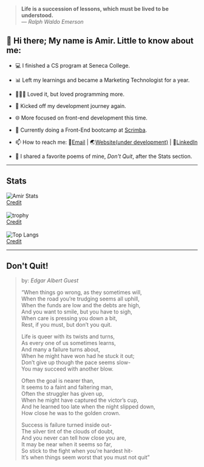 > <b>Life is a succession of lessons, which must be lived to be understood.</b>
> <br/>— <cite>Ralph Waldo Emerson</cite>


## 👋 Hi there; My name is Amir. Little to know about me:
- 💻 I finished a CS program at Seneca College.
- 📊 Left my learnings and became a Marketing Technologist for a year.
- 👨🏻‍💻 Loved it, but loved programming more.
- 🚀 Kicked off my development journey again.
- 🌐 More focused on front-end development this time.
- 🌱 Currently doing a Front-End bootcamp at [Scrimba](https://scrimba.com). 

- 📫 How to reach me: 📧[Email](mailto:info@arsenicolos.com) | 🌏[Website(under development)](https://arsenicolos.com) | 🤝[LinkedIn](https://linkedin.com/in/arsenicolos)
- 🤔 I shared a favorite poems of mine, *Don't Quit*, after the Stats section.
---
<!--
- 🔭 I’m currently working on ...
- 🌱 I’m currently learning ...
- 👯 I’m looking to collaborate on ...
- 🤔 I’m looking for help with ...
- 💬 Ask me about ...
- 📫 How to reach me: ...
- ⚡ Fun fact: ...
-->
## Stats
![Amir Stats](https://github-readme-stats.vercel.app/api?username=amir-the6th&count_private=true&show_icons=true&theme=material-palenight)
<br/>[Credit](https://github.com/anuraghazra/github-readme-stats)
<br/><br/>
![trophy](https://github-profile-trophy.vercel.app/?username=amir-the6th&theme=discord&margin-w=10&margin-h=10&rank=SECRET,SSS,SS,S,AAA,AA,A,B,C&row=2&column=4)
<br/>[Credit](https://github.com/ryo-ma/github-profile-trophy)
<br/><br/>
![Top Langs](https://github-readme-stats.vercel.app/api/top-langs/?username=amir-the6th&layout=compact)
<br/>[Credit](https://github.com/anuraghazra/github-readme-stats)

---
## Don't Quit!
> by: *Edgar Albert Guest*
> 
> “When things go wrong, as they sometimes will,<br/>
> When the road you’re trudging seems all uphill,<br/>
> When the funds are low and the debts are high,<br/>
> And you want to smile, but you have to sigh,<br/>
> When care is pressing you down a bit,<br/>
> Rest, if you must, but don’t you quit.<br/>
> 
> Life is queer with its twists and turns,<br/>
> As every one of us sometimes learns,<br/>
> And many a failure turns about,<br/>
> When he might have won had he stuck it out;<br/>
> Don’t give up though the pace seems slow-<br/>
> You may succeed with another blow.<br/>
> 
> Often the goal is nearer than,<br/>
> It seems to a faint and faltering man,<br/>
> Often the struggler has given up,<br/>
> When he might have captured the victor’s cup,<br/>
> And he learned too late when the night slipped down,<br/>
> How close he was to the golden crown.<br/>
> 
> Success is failure turned inside out-<br/>
> The silver tint of the clouds of doubt,<br/>
> And you never can tell how close you are,<br/>
> It may be near when it seems so far,<br/>
> So stick to the fight when you’re hardest hit-<br/>
> It’s when things seem worst that you must not quit”<br/>


